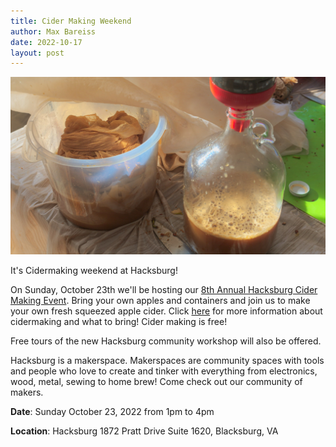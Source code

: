 ```yaml
---
title: Cider Making Weekend
author: Max Bareiss
date: 2022-10-17
layout: post
---
```


![Cider](https://github.com/Hacksburg/hacksburg.github.io/raw/master/images/IMG_1060-1.jpg)

It's Cidermaking weekend at Hacksburg!

On Sunday, October 23th we'll be hosting our [8th Annual Hacksburg Cider Making Event](https://www.meetup.com/hacksburgva/events/287844216/). Bring your own apples and containers and join us to make your own fresh squeezed apple cider. Click [here](https://wiki.hacksburg.org/wiki/Cider_Making) for more information about cidermaking and what to bring! Cider making is free!

Free tours of the new Hacksburg community workshop will also be offered.

Hacksburg is a makerspace. Makerspaces are community spaces with tools and people who love to create and tinker with everything from electronics, wood, metal, sewing to home brew! Come check out our community of makers.

**Date**: Sunday October 23, 2022 from 1pm to 4pm

**Location**: Hacksburg 1872 Pratt Drive Suite 1620, Blacksburg, VA
